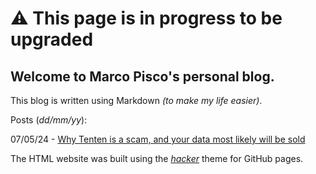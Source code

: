 # ⚠️ This page is in progress to be upgraded

## Welcome to Marco Pisco's personal blog.
This blog is written using Markdown <i>(to make my life easier)</i>.

Posts (<i>dd/mm/yy</i>):

07/05/24 - [Why Tenten is a scam, and your data most likely will be sold](tenten.md)

The HTML website was built using the <a href="https://github.com/pages-themes/hacker"><i>hacker</i></a> theme for GitHub pages.
